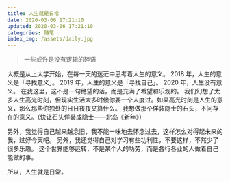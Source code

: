 ```yaml
---
title: 人生就是日常
date: 2020-03-06 17:21:10
updated: 2020-03-06 17:21:10
categories: 随笔
index_img: /assets/daily.jpg
---
```


> 一些或许是没有逻辑的碎语

大概是从上大学开始，在每一天的迷茫中思考着人生的意义。
2018 年，人生的意义是「寻找意义」。
2019 年，人生的意义是「寻找自己」。
2020 年，人生没有意义。
在我这里，这不是一句绝望的话，而是充满了希望和乐观的。
我们幻想了太多人生高光时刻，但现实生活大多时候你要一个人度过。如果高光时刻是人生的意义，那么那些你独处的日日夜夜又算什么。
我想做那个佯装隐士的石头，不问存在的意义。（快让石头佯装成隐士——北岛《新年》）

另外，我觉得自己越来越念旧，我不能一味地去怀念过去，这样怎么对得起未来的我，过好今天吧。
另外，我还觉得自己对学习有些功利性，不要这样，不然少了很多乐趣。
这个世界能够运转，不是某个人的功劳，而是各行各业的人做着自己能做的事。

所以，人生就是日常。